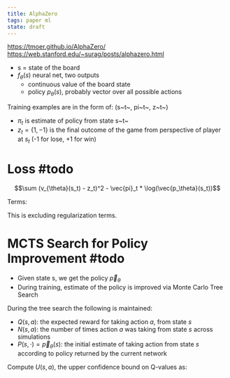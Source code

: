 ```yaml
---
title: AlphaZero
tags: paper ml
state: draft
---
```


<https://tmoer.github.io/AlphaZero/>
<https://web.stanford.edu/~surag/posts/alphazero.html>

-   s = state of the board
-   $f_\theta(s)$ neural net, two outputs
    -   continuous value of the board state
    -   policy $p_\theta(s)$, probably vector over all possible actions

Training examples are in the form of: (s~t~, pi~t~, z~t~)

-   $\pi_t$ is estimate of policy from state s~t~
-   $z_t = \{1, -1\}$ is the final outcome of the game from perspective
    of player at $s_t$ (-1 for lose, +1 for win)

# Loss #todo 

$$\sum (v_{\theta}(s_t) - z_t)^2 - \vec{pi}_t * \log(\vec{p_\theta}(s_t))$$

Terms:

This is excluding regularization terms.

# MCTS Search for Policy Improvement #todo 

-   Given state s, we get the policy $\vec{p}_\theta$
-   During training, estimate of the policy is improved via Monte Carlo
    Tree Search

During the tree search the following is maintained:

-   $Q(s, a)$: the expected reward for taking action $a$, from state $s$
-   $N(s, a)$: the number of times action $a$ was taking from state $s$
    across simulations
-   $P(s, \cdot) = \vec{p}_\theta(s)$: the initial estimate of taking
    action from state $s$ according to policy returned by the current
    network

Compute $U(s, a)$, the upper confidence bound on Q-values as:
